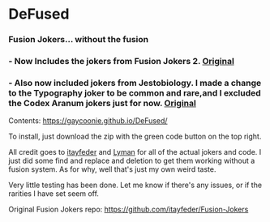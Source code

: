 # DeFused
### Fusion Jokers... without the fusion

### - Now Includes the jokers from Fusion Jokers 2. [Original](https://ptb.discord.com/channels/1116389027176787968/1227317656131211284/1241331034054725674) 

### - Also now included jokers from Jestobiology. I made a change to the Typography joker to be common and rare,and I excluded the Codex Aranum jokers just for now. [Original](https://github.com/spikeof2010/Jestobiology)

Contents: https://gaycoonie.github.io/DeFused/

To install, just download the zip with the green code button on the top right.

All credit goes to [itayfeder](https://github.com/stars/itayfeder) and [Lyman](https://github.com/spikeof2010) for all of the actual jokers and code. I just did some find and replace and deletion to get them working without a fusion system. As for why, well that's just my own weird taste.

Very little testing has been done. Let me know if there's any issues, or if the rarities I have set seem off.

Original Fusion Jokers repo: https://github.com/itayfeder/Fusion-Jokers
